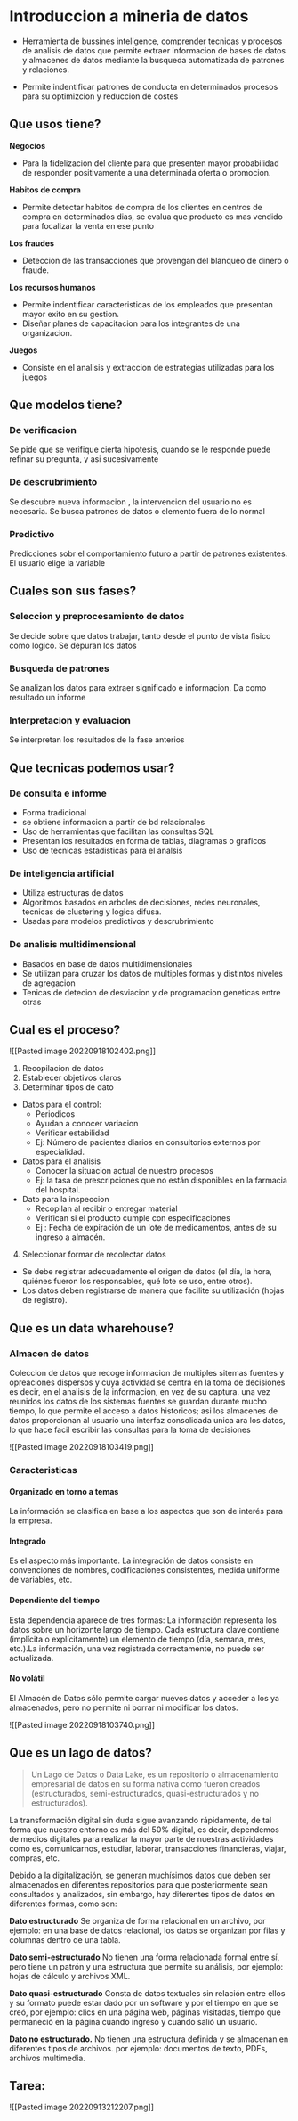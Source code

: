 # Introduccion a mineria de datos

- Herramienta de bussines  inteligence, comprender tecnicas y procesos de analisis de datos que permite extraer informacion de bases  de datos y almacenes de datos mediante la busqueda automatizada de patrones y relaciones.

- Permite indentificar patrones de conducta en determinados procesos para su optimizcion y reduccion de costes

## Que usos tiene?
**Negocios**
- Para la fidelizacion del cliente para que presenten mayor probabilidad de responder positivamente a una determinada oferta o promocion.

**Habitos de compra**
- Permite detectar habitos de compra de los clientes en centros de compra en determinados dias, se evalua que producto es mas vendido para focalizar la venta en ese punto

**Los fraudes**
- Deteccion de las transacciones que provengan del blanqueo de dinero o fraude.

**Los recursos humanos**
- Permite indentificar caracteristicas de los empleados que presentan mayor exito en su gestion.
- Diseñar planes de capacitacion para los integrantes de una organizacion.

**Juegos**
- Consiste en el analisis y extraccion de estrategias utilizadas para los juegos

## Que modelos tiene?

### De verificacion
Se pide que se verifique cierta hipotesis, cuando se le responde puede refinar su pregunta, y asi sucesivamente

### De descrubrimiento
Se descubre nueva informacion , la intervencion del usuario no es necesaria. Se busca patrones de datos o elemento fuera de lo normal

### Predictivo
Predicciones sobr el comportamiento futuro a partir de patrones existentes. El usuario elige la variable

## Cuales son sus fases?
### Seleccion y preprocesamiento de datos
Se decide sobre que datos trabajar, tanto desde el punto de vista fisico como logico. Se depuran los datos
### Busqueda de patrones
Se analizan los datos para extraer significado e informacion. Da como resultado un informe
### Interpretacion y evaluacion
Se interpretan los resultados de la fase anterios

## Que tecnicas podemos usar?
### De consulta e informe
- Forma tradicional
- se obtiene informacion a partir de bd relacionales
- Uso de herramientas que facilitan las consultas SQL 
- Presentan los resultados en forma de tablas, diagramas o graficos
- Uso de tecnicas estadisticas para el analsis
### De inteligencia artificial
- Utiliza estructuras de datos 
- Algoritmos basados en arboles de decisiones, redes neuronales, tecnicas de clustering y logica difusa.
- Usadas para modelos predictivos y descrubrimiento
### De analisis multidimensional
- Basados en base de datos multidimensionales
- Se utilizan para cruzar los datos de multiples formas y distintos niveles de agregacion
- Tenicas de detecion de desviacion y de programacion geneticas entre otras

## Cual es el proceso?

![[Pasted image 20220918102402.png]]
1. Recopilacion de datos
2. Establecer objetivos claros
3. Determinar tipos de dato
- Datos para el control: 
	- Periodicos
	- Ayudan a conocer variacion
	- Verificar estabilidad
	- Ej: Número de pacientes diarios en consultorios externos por especialidad.
- Datos para el analisis
	- Conocer la situacion actual de nuestro procesos
	- Ej: la tasa de prescripciones que no están disponibles en la farmacia del hospital.
- Dato para la inspeccion
	- Recopilan al recibir o entregar material
	- Verifican si el producto cumple con especificaciones
	- Ej : Fecha de expiración de un lote de medicamentos, antes de su ingreso a almacén.
4. Seleccionar formar de recolectar datos
- Se debe registrar adecuadamente el origen de datos (el día, la hora, quiénes fueron los responsables, qué lote se uso, entre otros).
- Los datos deben registrarse de manera que facilite su utilización (hojas de registro).

## Que es un data wharehouse?
### Almacen de datos
Coleccion de datos que recoge informacion de multiples sitemas fuentes y opreaciones dispersos y cuya actividad se centra en la toma de decisiones es decir, en el analisis de la informacion, en vez de su captura. una vez reunidos los datos de los sistemas fuentes se guardan durante mucho tiempo, lo que permite el acceso a datos historicos; asi los almacenes de datos proporcionan al usuario una interfaz consolidada unica ara los datos, lo que hace facil escribir las consultas para la toma de decisiones

![[Pasted image 20220918103419.png]]
### Caracteristicas
#### Organizado en torno a temas
La información se clasifica en base a los aspectos que son de interés para la empresa.

#### Integrado
Es el aspecto más importante. La integración de datos consiste en convenciones de nombres, codificaciones consistentes, medida uniforme de variables, etc.

#### Dependiente del tiempo
Esta dependencia aparece de tres formas: La información representa los datos sobre un horizonte largo de tiempo. Cada estructura clave contiene (implícita o explícitamente) un elemento de tiempo (día, semana, mes, etc.).La información, una vez registrada correctamente, no puede ser actualizada.

#### No volátil
El Almacén de Datos sólo permite cargar nuevos datos y acceder a los ya almacenados, pero no permite ni borrar ni modificar los datos.

![[Pasted image 20220918103740.png]]

## Que es un lago de datos?

> Un Lago de Datos o Data Lake, es un repositorio o almacenamiento empresarial de datos en su forma nativa como fueron creados (estructurados, semi-estructurados, quasi-estructurados y no estructurados).

La transformación digital sin duda sigue avanzando rápidamente, de tal forma que nuestro entorno es más del 50% digital, es decir, dependemos de medios digitales para realizar la mayor parte de nuestras actividades como es, comunicarnos, estudiar, laborar, transacciones financieras, viajar, compras, etc.

Debido a la digitalización, se generan muchísimos datos que deben ser almacenados en diferentes repositorios para que posteriormente sean consultados y analizados, sin embargo, hay diferentes tipos de datos en diferentes formas, como son:

**Dato estructurado**
Se organiza de forma relacional en un archivo, por ejemplo: en una base de datos relacional, los datos se organizan por filas y columnas dentro de una tabla.

**Dato semi-estructurado**
No tienen una forma relacionada formal entre sí, pero tiene un patrón y una estructura que permite su análisis, por ejemplo: hojas de cálculo y archivos XML.

**Dato quasi-estructurado**
Consta de datos textuales sin relación entre ellos y su formato puede estar dado por un software y por el tiempo en que se creó, por ejemplo: clics en una página web, páginas visitadas, tiempo que permaneció en la página cuando ingresó y cuando salió un usuario.

**Dato no estructurado.**
No tienen una estructura definida y se almacenan en diferentes tipos de archivos. por ejemplo: documentos de texto, PDFs, archivos multimedia.

## Tarea: 
![[Pasted image 20220913212207.png]]